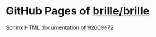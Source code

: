 GitHub Pages of [brille/brille](https://github.com/brille/brille.git)
======================================
Sphinx HTML documentation of [92609e72](https://github.com/brille/brille/tree/92609e724af00a8f16bf8d9978dd5a3065b6681f)
